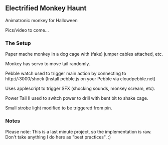 ## Electrified Monkey Haunt

Animatronic monkey for Halloween

Pics/video to come...

### The Setup

Paper mache monkey in a dog cage with (fake) jumper cables attached, etc.

Monkey has servo to move tail randomly.

Pebble watch used to trigger main action by connecting to http://<host>:3000/shock
(Install pebble.js on your Pebble via cloudpebble.net)

Uses applescript to trigger SFX (shocking sounds, monkey scream, etc).

Power Tail II used to switch power to drill with bent bit to shake cage.

Small strobe light modified to be triggered from pin.

### Notes

Please note: This is a last minute project, so the implementation is raw. Don't take anything I do here as "best practices". :)




